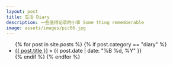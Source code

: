 ```yaml
---
layout: post
title: 生活 Diary
description: 一些值得记录的小事 Some thing rememberable
image: assets/images/pic06.jpg
---
```

<ul class="posts">
	{% for post in site.posts %}
		{% if post.category == "diary" %}
		<li>
			<a href="{{ post.url }}">{{ post.title }}</a>
			<span> &raquo; {{ post.date | date: "%B %d, %Y" }}</span>
		</li>
		{% endif %}
	{% endfor %}
</ul>